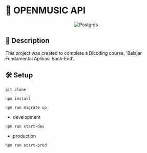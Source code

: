 # 🎵 OPENMUSIC API

<div align="center">

![Postgres](https://img.shields.io/badge/postgres-%23316192.svg?style=for-the-badge&logo=postgresql&logoColor=white)

</div>

## 📄 Description

This project was created to complete a Dicoding course, 'Belajar Fundamental Aplikasi Back-End'.

## 🛠 Setup

```
git clone
```
```
npm install
```
```
npm run migrate up
```
- development
```
npm run start-dev
```
- production
```
npm run start-prod
```